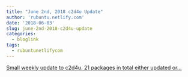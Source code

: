 ```yaml
---
title: "June 2nd, 2018 c2d4u Update"
author: 'rubuntu.netlify.com'
date: '2018-06-03'
slug: june-2nd-2018-c2d4u-update
categories:
  - bloglink
tags:
  - rubuntunetlifycom
---
```


[Small weekly update to c2d4u. 21 packages in total either updated or...<click to read more>](http://rubuntu.netlify.com/post/2018-06-03-june-2-18-c2d4u-update/)

